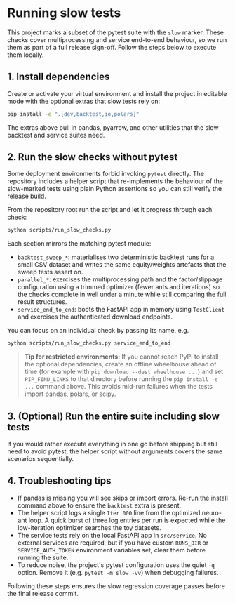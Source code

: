 # Running slow tests

This project marks a subset of the pytest suite with the `slow` marker. These
checks cover multiprocessing and service end-to-end behaviour, so we run them as
part of a full release sign-off. Follow the steps below to execute them locally.

## 1. Install dependencies

Create or activate your virtual environment and install the project in editable
mode with the optional extras that slow tests rely on:

```bash
pip install -e ".[dev,backtest,io,polars]"
```

The extras above pull in pandas, pyarrow, and other utilities that the slow
backtest and service suites need.

## 2. Run the slow checks without pytest

Some deployment environments forbid invoking `pytest` directly. The repository
includes a helper script that re-implements the behaviour of the slow-marked
tests using plain Python assertions so you can still verify the release build.

From the repository root run the script and let it progress through each check:

```bash
python scripts/run_slow_checks.py
```

Each section mirrors the matching pytest module:

- `backtest_sweep_*`: materialises two deterministic backtest runs for a small
  CSV dataset and writes the same equity/weights artefacts that the sweep tests
  assert on.
- `parallel_*`: exercises the multiprocessing path and the factor/slippage
  configuration using a trimmed optimizer (fewer ants and iterations) so the
  checks complete in well under a minute while still comparing the full result
  structures.
- `service_end_to_end`: boots the FastAPI app in memory using `TestClient` and
  exercises the authenticated download endpoints.

You can focus on an individual check by passing its name, e.g.

```bash
python scripts/run_slow_checks.py service_end_to_end
```

> **Tip for restricted environments:** If you cannot reach PyPI to install the
> optional dependencies, create an offline wheelhouse ahead of time (for
> example with `pip download --dest wheelhouse ...`) and set `PIP_FIND_LINKS`
> to that directory before running the `pip install -e ...` command above.
> This avoids mid-run failures when the tests import pandas, polars, or scipy.

## 3. (Optional) Run the entire suite including slow tests

If you would rather execute everything in one go before shipping but still need
to avoid pytest, the helper script without arguments covers the same scenarios
sequentially.

## 4. Troubleshooting tips

- If pandas is missing you will see skips or import errors. Re-run the install
  command above to ensure the `backtest` extra is present.
- The helper script logs a single `Iter 000` line from the optimized neuro-ant
  loop. A quick burst of three log entries per run is expected while the
  low-iteration optimizer searches the toy datasets.
- The service tests rely on the local FastAPI app in `src/service`. No external
  services are required, but if you have custom `RUNS_DIR` or
  `SERVICE_AUTH_TOKEN` environment variables set, clear them before running the
  suite.
- To reduce noise, the project's pytest configuration uses the quiet `-q`
  option. Remove it (e.g. `pytest -m slow -vv`) when debugging failures.

Following these steps ensures the slow regression coverage passes before the
final release commit.
